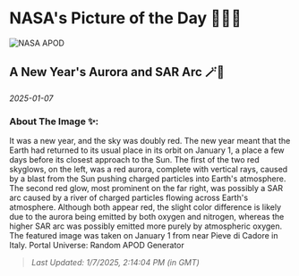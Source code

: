 
# NASA's Picture of the Day 🧑‍🚀💫

  ![NASA APOD](https://apod.nasa.gov/apod/image/2501/AuroraSar_Masi_1280.jpg)
  
  ## A New Year's Aurora and SAR Arc 🪄🌌
  
  _2025-01-07_
  
  ### About The Image ✨: 
  
  It was a new year, and the sky was doubly red.  The new year meant that the Earth had returned to its usual place in its orbit on January 1, a place a few days before its closest approach to the Sun.  The first of the two red skyglows, on the left, was a red aurora, complete with vertical rays, caused by a blast from the Sun pushing charged particles into Earth's atmosphere.  The second red glow, most prominent on the far right, was possibly a SAR arc caused by a river of charged particles flowing across Earth's atmosphere.  Although both appear red, the slight color difference is likely due to the aurora being emitted by both oxygen and nitrogen, whereas the higher SAR arc was possibly emitted more purely by atmospheric oxygen. The featured image was taken on January 1 from near Pieve di Cadore in Italy.   Portal Universe: Random APOD Generator
  
  
  
  > _Last Updated: 1/7/2025, 2:14:04 PM (in GMT)_
  